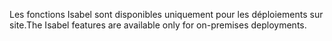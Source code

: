 <span data-ttu-id="8cb3b-101">Les fonctions Isabel sont disponibles uniquement pour les déploiements sur site.</span><span class="sxs-lookup"><span data-stu-id="8cb3b-101">The Isabel features are available only for on-premises deployments.</span></span>